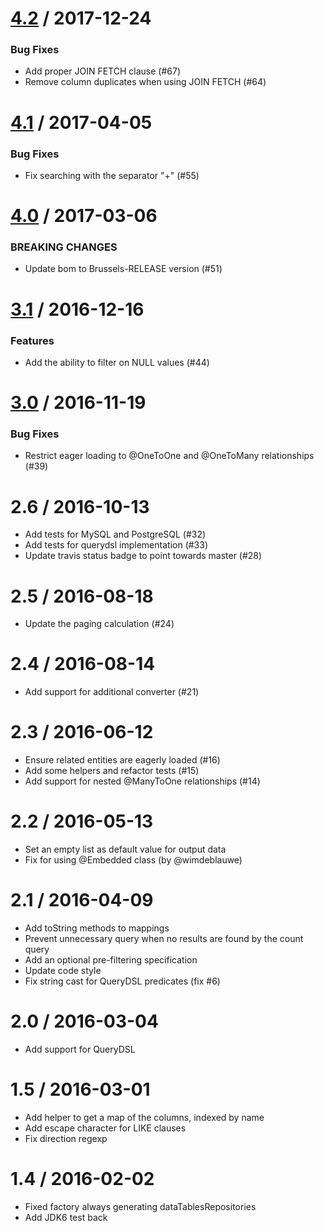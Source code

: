 
<a name="4.2"></a>
# [4.2](https://github.com/darrachequesne/spring-data-jpa-datatables/compare/v4.1...v4.2) / 2017-12-24


### Bug Fixes

  * Add proper JOIN FETCH clause (#67)
  * Remove column duplicates when using JOIN FETCH (#64)


<a name="4.1"></a>
# [4.1](https://github.com/darrachequesne/spring-data-jpa-datatables/compare/v4.0...v4.1) / 2017-04-05


### Bug Fixes

  * Fix searching with the separator "+" (#55)


<a name="4.0"></a>
# [4.0](https://github.com/darrachequesne/spring-data-jpa-datatables/compare/v3.1...v4.0) / 2017-03-06


### BREAKING CHANGES

  * Update bom to Brussels-RELEASE version (#51)


<a name="3.1"></a>
# [3.1](https://github.com/darrachequesne/spring-data-jpa-datatables/compare/v3.0...v3.1) / 2016-12-16


### Features

  * Add the ability to filter on NULL values (#44)


<a name="3.0"></a>
# [3.0](https://github.com/darrachequesne/spring-data-jpa-datatables/compare/v2.6...v3.0) / 2016-11-19


### Bug Fixes

  * Restrict eager loading to @OneToOne and @OneToMany relationships (#39)


2.6 / 2016-10-13
==================

  * Add tests for MySQL and PostgreSQL (#32)
  * Add tests for querydsl implementation (#33)
  * Update travis status badge to point towards master (#28)

2.5 / 2016-08-18
==================

  * Update the paging calculation (#24)

2.4 / 2016-08-14
==================

  * Add support for additional converter (#21)

2.3 / 2016-06-12
==================

  * Ensure related entities are eagerly loaded (#16)
  * Add some helpers and refactor tests (#15)
  * Add support for nested @ManyToOne relationships (#14)

2.2 / 2016-05-13
==================

  * Set an empty list as default value for output data
  * Fix for using @Embedded class (by @wimdeblauwe)

2.1 / 2016-04-09
==================

  * Add toString methods to mappings
  * Prevent unnecessary query when no results are found by the count query
  * Add an optional pre-filtering specification
  * Update code style
  * Fix string cast for QueryDSL predicates (fix #6)

2.0 / 2016-03-04
==================

  * Add support for QueryDSL

1.5 / 2016-03-01
==================

  * Add helper to get a map of the columns, indexed by name
  * Add escape character for LIKE clauses
  * Fix direction regexp

1.4 / 2016-02-02
==================

  * Fixed factory always generating dataTablesRepositories
  * Add JDK6 test back
